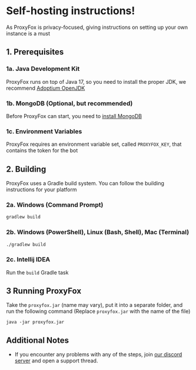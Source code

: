 # Self-hosting instructions!

As ProxyFox is privacy-focused, giving instructions on setting up your own instance is a must

## 1. Prerequisites

### 1a. Java Development Kit

ProxyFox runs on top of Java 17, so you need to install the proper JDK, we recommend [Adoptium OpenJDK](https://adoptium.net/)

### 1b. MongoDB (Optional, but recommended)

Before ProxyFox can start, you need to [install MongoDB](https://www.mongodb.com/docs/manual/installation/)

### 1c. Environment Variables

ProxyFox requires an environment variable set, called `PROXYFOX_KEY`, that contains the token for the bot

## 2. Building

ProxyFox uses a Gradle build system. You can follow the building instructions for your platform

### 2a. Windows (Command Prompt)

```bash
gradlew build
```

### 2b. Windows (PowerShell), Linux (Bash, Shell), Mac (Terminal)

```bash
./gradlew build
```

### 2c. Intellij IDEA

Run the `build` Gradle task

## 3 Running ProxyFox

Take the `proxyfox.jar` (name may vary), put it into a separate folder, and run the following command
(Replace `proxyfox.jar` with the name of the file)
```batch
java -jar proxyfox.jar
```

## Additional Notes

- If you encounter any problems with any of the steps, join [our discord server](https://discord.gg/q3yF8ay9V7) and open
a support thread.